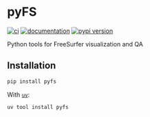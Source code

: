 # pyFS

[![ci](https://github.com/mcw-meier-lab/pyFS/workflows/ci/badge.svg)](https://github.com/mcw-meier-lab/pyFS/actions?query=workflow%3Aci)
[![documentation](https://img.shields.io/badge/docs-mkdocs-708FCC.svg?style=flat)](https://mcw-meier-lab.github.io/pyFS/)
[![pypi version](https://img.shields.io/pypi/v/pyfs.svg)](https://pypi.org/project/pyfs/)

Python tools for FreeSurfer visualization and QA

## Installation

```bash
pip install pyfs
```

With [`uv`](https://docs.astral.sh/uv/):

```bash
uv tool install pyfs
```
